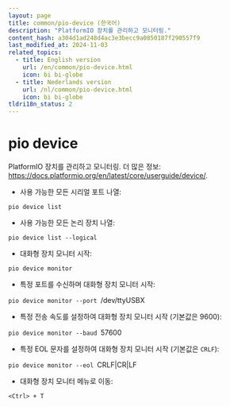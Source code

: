 ```yaml
---
layout: page
title: common/pio-device (한국어)
description: "PlatformIO 장치를 관리하고 모니터링."
content_hash: a304d1ad248d4ac3e3becc9a0850187f290557f9
last_modified_at: 2024-11-03
related_topics:
  - title: English version
    url: /en/common/pio-device.html
    icon: bi bi-globe
  - title: Nederlands version
    url: /nl/common/pio-device.html
    icon: bi bi-globe
tldri18n_status: 2
---
```

# pio device

PlatformIO 장치를 관리하고 모니터링.
더 많은 정보: <https://docs.platformio.org/en/latest/core/userguide/device/>.

- 사용 가능한 모든 시리얼 포트 나열:

`pio device list`

- 사용 가능한 모든 논리 장치 나열:

`pio device list --logical`

- 대화형 장치 모니터 시작:

`pio device monitor`

- 특정 포트를 수신하며 대화형 장치 모니터 시작:

`pio device monitor --port `<span class="tldr-var badge badge-pill bg-dark-lm bg-white-dm text-white-lm text-dark-dm font-weight-bold">/dev/ttyUSBX</span>

- 특정 전송 속도를 설정하여 대화형 장치 모니터 시작 (기본값은 9600):

`pio device monitor --baud `<span class="tldr-var badge badge-pill bg-dark-lm bg-white-dm text-white-lm text-dark-dm font-weight-bold">57600</span>

- 특정 EOL 문자를 설정하여 대화형 장치 모니터 시작 (기본값은 `CRLF`):

`pio device monitor --eol `<span class="tldr-var badge badge-pill bg-dark-lm bg-white-dm text-white-lm text-dark-dm font-weight-bold">CRLF|CR|LF</span>

- 대화형 장치 모니터 메뉴로 이동:

`<Ctrl> + T`
